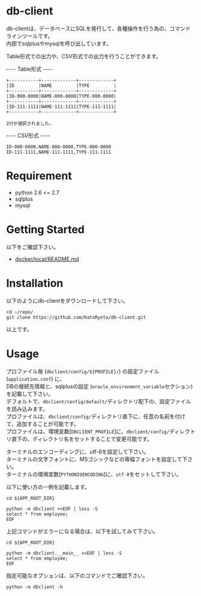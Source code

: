 # db-client

db-clientは、データベースにSQLを発行して、各種操作を行う為の、コマンドラインツールです。  
内部でsqlplusやmysqlを呼び出しています。

Table形式での出力や、CSV形式での出力を行うことができます。

---- Table形式 ----

```text
+-----------+-------------+-------------+
|ID         |NAME         |TYPE         |
+-----------+-------------+-------------+
|ID-000-0000|NAME-000-0000|TYPE-000-0000|
+-----------+-------------+-------------+
|ID-111-1111|NAME-111-1111|TYPE-111-1111|
+-----------+-------------+-------------+

2行が選択されました。
```

---- CSV形式 ----

```text
ID-000-0000,NAME-000-0000,TYPE-000-0000
ID-111-1111,NAME-111-1111,TYPE-111-1111
```

# Requirement

* python 2.6 <= 2.7
* sqlplus
* mysql

# Getting Started

以下をご確認下さい。

* [docker/local/README.md](docker/local/README.md)

# Installation

以下のようにdb-clientをダウンロードして下さい。

```shell
cd ~/repo/
git clone https://github.com/KatoRyota/db-client.git
```

以上です。

# Usage

プロファイル毎 (`dbclient/config/${PROFILE}/`) の設定ファイル (`application.conf`) に、  
DBの接続先情報と、sqlplusの設定 (`oracle_environment_variable`セクション) を記載して下さい。  
デフォルトで、`dbclient/config/default/`ディレクトリ配下の、設定ファイルを読み込みます。  
プロファイルは、`dbclient/config/`ディレクトリ直下に、任意の名前を付けて、追加することが可能です。  
プロファイルは、環境変数[`DBCLIENT_PROFILE`]に、`dbclient/config/`ディレクトリ直下の、ディレクトリ名をセットすることで変更可能です。

ターミナルのエンコーディングに、utf-8を設定して下さい。  
ターミナルの文字フォントに、MSゴシックなどの等幅フォントを設定して下さい。  
ターミナルの環境変数[`PYTHONIOENCODING`]に、`utf-8`をセットして下さい。

以下に使い方の一例を記載します。

```shell
cd ${APP_ROOT_DIR}

python -m dbclient <<EOF | less -S
select * from employee;
EOF
```

上記コマンドがエラーになる場合は、以下を試してみて下さい。

```shell
cd ${APP_ROOT_DIR}

python -m dbclient.__main__ <<EOF | less -S
select * from employee;
EOF
```

指定可能なオプションは、以下のコマンドでご確認下さい。

```shell
python -m dbclient -h
```
